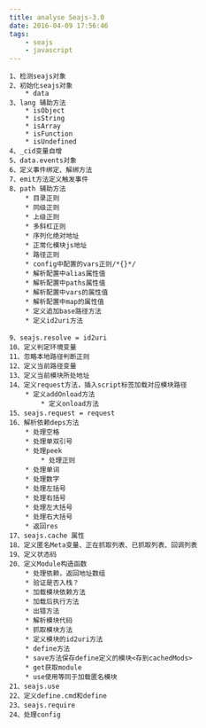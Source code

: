 ```yaml
---
title: analyse Seajs-3.0
date: 2016-04-09 17:56:46
tags: 
	- seajs
	- javascript
---
```


	1、检测seajs对象
	2、初始化seajs对象
		* data
	3、lang 辅助方法
		* isObject
		* isString
		* isArray
		* isFunction
		* isUndefined
	4、_cid变量自增
	5、data.events对象
	6、定义事件绑定、解绑方法
	7、emit方法定义触发事件
	8、path 辅助方法
		* 目录正则
		* 同级正则
		* 上级正则
		* 多斜杠正则
		* 序列化绝对地址
		* 正常化模块js地址
		* 路径正则
		* config中配置的vars正则/*{}*/
		* 解析配置中alias属性值
		* 解析配置中paths属性值
		* 解析配置中vars的属性值
		* 解析配置中map的属性值
		* 定义追加base路径方法
		* 定义id2uri方法
<!-- more -->
	9、seajs.resolve = id2uri
	10、定义判定环境变量
	11、忽略本地路径判断正则
	12、定义当前路径变量
	13、定义当前模块所处地址
	14、定义request方法，插入script标签加载对应模块路径
		* 定义addOnload方法
			* 定义onload方法
	15、seajs.request = request
	16、解析依赖deps方法
		* 处理空格
		* 处理单双引号
		* 处理peek
			* 处理正则
		* 处理单词
		* 处理数字
		* 处理左括号
		* 处理右括号
		* 处理左大括号
		* 处理右大括号
		* 返回res
	17、seajs.cache 属性
	18、定义匿名Meta变量、正在抓取列表、已抓取列表、回调列表
	19、定义状态码
	20、定义Module构造函数
		* 处理依赖，返回地址数组
		* 验证是否入栈？
		* 加载模块依赖方法
		* 加载后执行方法
		* 出错方法
		* 解析模块代码
		* 抓取模块方法
		* 定义模块的id2uri方法
		* define方法
		* save方法保存define定义的模块<存到cachedMods>
		* get获取module
		* use使用等同于加载匿名模块
	21、seajs.use
	22、定义define.cmd和define
	23、seajs.require
	24、处理config